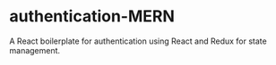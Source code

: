 # authentication-MERN

A React boilerplate for authentication using React and Redux for state management.
